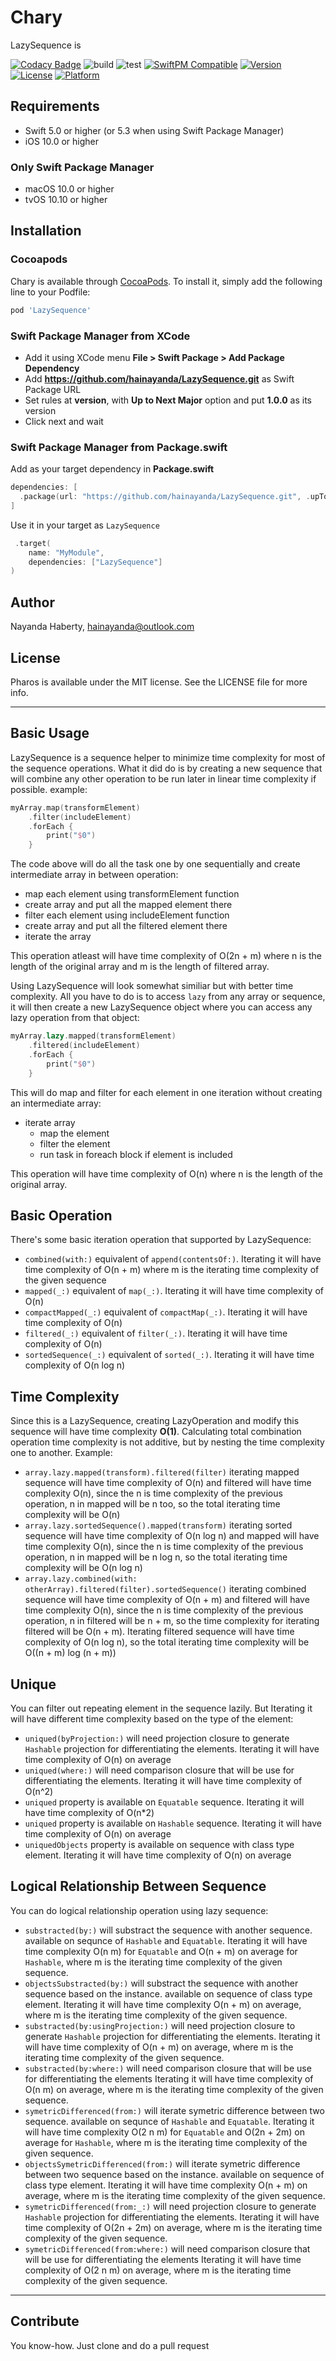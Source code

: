 # Chary

LazySequence is

[![Codacy Badge](https://app.codacy.com/project/badge/Grade/10c13aa9eea84ed5bf73ee7ac394aca6)](https://www.codacy.com/gh/hainayanda/LazySequence/dashboard?utm_source=github.com&amp;utm_medium=referral&amp;utm_content=hainayanda/LazySequence&amp;utm_campaign=Badge_Grade)
![build](https://github.com/hainayanda/LazySequence/workflows/build/badge.svg)
![test](https://github.com/hainayanda/LazySequence/workflows/test/badge.svg)
[![SwiftPM Compatible](https://img.shields.io/badge/SwiftPM-Compatible-brightgreen)](https://swift.org/package-manager/)
[![Version](https://img.shields.io/cocoapods/v/LazySequence.svg?style=flat)](https://cocoapods.org/pods/LazySequence)
[![License](https://img.shields.io/cocoapods/l/LazySequence.svg?style=flat)](https://cocoapods.org/pods/LazySequence)
[![Platform](https://img.shields.io/cocoapods/p/LazySequence.svg?style=flat)](https://cocoapods.org/pods/LazySequence)

## Requirements

- Swift 5.0 or higher (or 5.3 when using Swift Package Manager)
- iOS 10.0 or higher

### Only Swift Package Manager

- macOS 10.0 or higher
- tvOS 10.10 or higher

## Installation

### Cocoapods

Chary is available through [CocoaPods](https://cocoapods.org). To install
it, simply add the following line to your Podfile:

```ruby
pod 'LazySequence'
```

### Swift Package Manager from XCode

- Add it using XCode menu **File > Swift Package > Add Package Dependency**
- Add **<https://github.com/hainayanda/LazySequence.git>** as Swift Package URL
- Set rules at **version**, with **Up to Next Major** option and put **1.0.0** as its version
- Click next and wait

### Swift Package Manager from Package.swift

Add as your target dependency in **Package.swift**

```swift
dependencies: [
  .package(url: "https://github.com/hainayanda/LazySequence.git", .upToNextMajor(from: "1.0.0"))
]
```

Use it in your target as `LazySequence`

```swift
 .target(
    name: "MyModule",
    dependencies: ["LazySequence"]
)
```

## Author

Nayanda Haberty, hainayanda@outlook.com

## License

Pharos is available under the MIT license. See the LICENSE file for more info.

***

## Basic Usage

LazySequence is a sequence helper to minimize time complexity for most of the sequence operations.
What it did do is by creating a new sequence that will combine any other operation to be run later in linear time complexity if possible. example:

```swift
myArray.map(transformElement)
    .filter(includeElement)
    .forEach {
        print("$0")
    }
```

The code above will do all the task one by one sequentially and create intermediate array in between operation:

- map each element using transformElement function
- create array and put all the mapped element there
- filter each element using includeElement function
- create array and put all the filtered element there
- iterate the array

This operation atleast will have time complexity of O(2n + m) where n is the length of the original array and m is the length of filtered array.

Using LazySequence will look somewhat similiar but with better time complexity. All you have to do is to access `lazy` from any array or sequence, it will then create a new LazySequence object where you can access any lazy operation from that object:

```swift
myArray.lazy.mapped(transformElement)
    .filtered(includeElement)
    .forEach {
        print("$0")
    }
```

This will do map and filter for each element in one iteration without creating an intermediate array:

- iterate array
  - map the element
  - filter the element
  - run task in foreach block if element is included

This operation will have time complexity of O(n) where n is the length of the original array.

## Basic Operation

There's some basic iteration operation that supported by LazySequence:

- `combined(with:)` equivalent of `append(contentsOf:)`. Iterating it will have time complexity of O(n + m) where m is the iterating time complexity of the given sequence
- `mapped(_:)` equivalent of `map(_:)`. Iterating it will have time complexity of O(n)
- `compactMapped(_:)` equivalent of `compactMap(_:)`. Iterating it will have time complexity of O(n)
- `filtered(_:)` equivalent of `filter(_:)`. Iterating it will have time complexity of O(n)
- `sortedSequence(_:)` equivalent of `sorted(_:)`. Iterating it will have time complexity of O(n log n)

## Time Complexity

Since this is a LazySequence, creating LazyOperation and modify this sequence will have time complexity **O(1)**.
Calculating total combination operation time complexity is not additive, but by nesting the time complexity one to another. Example:

- `array.lazy.mapped(transform).filtered(filter)` iterating mapped sequence will have time complexity of O(n) and filtered will have time complexity O(n), since the n is time complexity of the previous operation, n in mapped will be n too, so the total iterating time complexity will be O(n)
- `array.lazy.sortedSequence().mapped(transform)` iterating sorted sequence will have time complexity of O(n log n) and mapped will have time complexity O(n), since the n is time complexity of the previous operation, n in mapped will be n log n, so the total iterating time complexity will be O(n log n)
- `array.lazy.combined(with: otherArray).filtered(filter).sortedSequence()` iterating combined sequence will have time complexity of O(n + m) and filtered will have time complexity O(n), since the n is time complexity of the previous operation, n in filtered will be n + m, so the time complexity for iterating filtered will be O(n + m). Iterating filtered sequence will have time complexity of O(n log n), so the total iterating time complexity will be O((n + m) log (n + m))

## Unique

You can filter out repeating element in the sequence lazily. But Iterating it will have different time complexity based on the type of the element:

- `uniqued(byProjection:)` will need projection closure to generate `Hashable` projection for differentiating the elements. Iterating it will have time complexity of O(n) on average
- `uniqued(where:)` will need comparison closure that will be use for differentiating the elements. Iterating it will have time complexity of O(n^2)
- `uniqued` property is available on `Equatable` sequence. Iterating it will have time complexity of O(n*2)
- `uniqued` property is available on `Hashable` sequence. Iterating it will have time complexity of O(n) on average
- `uniquedObjects` property is available on sequence with class type element. Iterating it will have time complexity of O(n) on average

## Logical Relationship Between Sequence

You can do logical relationship operation using lazy sequence:

- `substracted(by:)` will substract the sequence with another sequence. available on sequnce of `Hashable` and `Equatable`. Iterating it will have time complexity O(n m) for `Equatable` and O(n + m) on average for `Hashable`, where m is the iterating time complexity of the given sequence.
- `objectsSubstracted(by:)` will substract the sequence with another sequence based on the instance. available on sequence of class type element. Iterating it will have time complexity O(n + m) on average, where m is the iterating time complexity of the given sequence.
- `substracted(by:usingProjection:)` will need projection closure to generate `Hashable` projection for differentiating the elements. Iterating it will have time complexity of O(n + m) on average, where m is the iterating time complexity of the given sequence.
- `substracted(by:where:)` will need comparison closure that will be use for differentiating the elements Iterating it will have time complexity of O(n m) on average, where m is the iterating time complexity of the given sequence.
- `symetricDifferenced(from:)` will iterate symetric difference between two sequence. available on sequnce of `Hashable` and `Equatable`. Iterating it will have time complexity O(2 n m) for `Equatable` and O(2n + 2m) on average for `Hashable`, where m is the iterating time complexity of the given sequence.
- `objectsSymetricDifferenced(from:)` will iterate symetric difference between two sequence based on the instance. available on sequence of class type element. Iterating it will have time complexity O(n + m) on average, where m is the iterating time complexity of the given sequence.
- `symetricDifferenced(from:_:)` will need projection closure to generate `Hashable` projection for differentiating the elements. Iterating it will have time complexity of O(2n + 2m) on average, where m is the iterating time complexity of the given sequence.
- `symetricDifferenced(from:where:)` will need comparison closure that will be use for differentiating the elements Iterating it will have time complexity of O(2 n m) on average, where m is the iterating time complexity of the given sequence.

***

## Contribute

You know-how. Just clone and do a pull request
